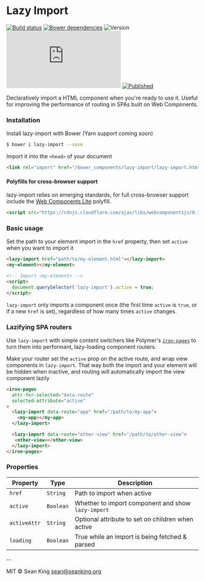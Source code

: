# Lazy Import
[![Build status][travis-badge]][travis-url] [![Bower dependencies][bowerdeps-badge]][bowerdeps-url] ![Version][bower-badge] ![Size][size-badge] [![Published][webcomponents-badge]][webcomponents-url]

Declaratively import a HTML component when you're ready to use it. Useful for improving the performance of routing in SPAs built on Web Components.

### Installation

Install lazy-import with Bower (Yarn support coming soon)

```sh
$ bower i lazy-import --save
```

Import it into the `<head>` of your document

```html
<link rel="import" href="/bower_components/lazy-import/lazy-import.html">
```

#### Polyfills for cross-browser support

lazy-import relies on emerging standards, for full cross-browser support include the [Web Components Lite][webcomponents] polyfill.

```html
<script src="https://cdnjs.cloudflare.com/ajax/libs/webcomponentsjs/0.7.24/webcomponents-lite.min.js"></script>
```


### Basic usage
Set the path to your element import in the `href` property, then set `active` when you want to import it

```html
<lazy-import href="path/to/my-element.html"></lazy-import>
<my-element></my-element>

<!-- Import <my-element> -->
<script>
  document.querySelector('lazy-import').active = true;
</script>
```

`lazy-import` only imports a component once (the first time `active` is `true`, or if a new `href` is set), regardless of how many times `active` changes.

### Lazifying SPA routers
Use `lazy-import` with simple content switchers like Polymer's [`iron-pages`][iron-pages] to turn them into performant, lazy-loading component routers.

Make your router set the `active` prop on the active route, and wrap view components in `lazy-import`. That way both the import and your element will be hidden when inactive, and routing will automatically import the view component lazily

```html
<iron-pages
  attr-for-selected="data-route"
  selected-attribute="active"
>
  <lazy-import data-route="app" href="/path/to/my-app">
    <my-app></my-app>
  </lazy-import>

  <lazy-import data-route="other-view" href="/path/to/other-view">
   <other-view></other-view>
  </lazy-import>
</iron-pages>
```

### Properties

Property     | Type      | Description                                                  
------------ | --------- | ---------------
`href`       | `String`  | Path to import when active                                   
`active`     | `Boolean` | Whether to import component and show `lazy-import`           
`activeAttr` | `String`  | Optional attribute to set on children when active            
`loading`    | `Boolean` | True while an import is being fetched & parsed


--

MIT © Sean King <sean@seanking.org>

[webcomponents]: https://github.com/webcomponents/webcomponentsjs

[bower-badge]: https://img.shields.io/bower/v/lazy-import.svg
[bowerlicense-badge]: https://img.shields.io/bower/l/lazy-import.svg
[travis-badge]: https://img.shields.io/travis/seaneking/lazy-import.svg
[travis-url]: https://travis-ci.org/seaneking/lazy-import
[bowerdeps-badge]: https://img.shields.io/gemnasium/seaneking/lazy-import.svg
[bowerdeps-url]: https://gemnasium.com/bower/lazy-import
[size-badge]: https://badges.herokuapp.com/size/github/seaneking/lazy-import/master/lazy-import.html?gzip=true&color=blue
[webcomponents-badge]: https://img.shields.io/badge/webcomponents.org-published-blue.svg
[webcomponents-url]: https://www.webcomponents.org/element/seaneking/lazy-import.sv
[iron-pages]: https://www.webcomponents.org/element/PolymerElements/iron-pages
